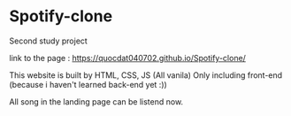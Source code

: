# Spotify-clone

Second study project 

link to the page : https://quocdat040702.github.io/Spotify-clone/

This website is built by HTML, CSS, JS (All vanila)
Only including front-end (because i haven't learned back-end yet :))

All song in the landing page can be listend now.


